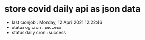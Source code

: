 # store covid daily api as json data

- last cronjob : Monday, 12 April 2021 12:22:46
- status og cron : success
- status daily cron : success
      
      